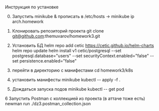Инструкция по установке

0. Запустить minikube & прописать в /etc/hosts -> minikube ip arch.homework

1. Клонировать репозиторий проекта
git clone git@github.com:themuvarov/homework3.git


2. Установить БД 
helm repo add cetic https://cetic.github.io/helm-charts
helm repo update
helm install v1 cetic/postgresql --set postgresql.database="users" --set securityContext.enabled="false" --set persistence.enabled="false"

3. перейти в директорию с манифестами
cd homework3/k8s

4. установить манифесты
minikube kubectl -- apply -f .

5. Дождаться запуска подов 
minikube kubectl -- get pod

6 Запустить Postman с коллекцией из проекта (в аттаче тоже есть)
newman run ./dz3.postman_collection.json

